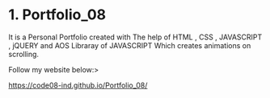 # 1. Portfolio_08
It is a Personal Portfolio created with The help of HTML , CSS , JAVASCRIPT , jQUERY and AOS Libraray of JAVASCRIPT Which creates animations on scrolling.

Follow my website below:>

https://code08-ind.github.io/Portfolio_08/
